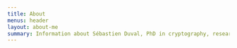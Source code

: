 ```yaml
---
title: About
menus: header
layout: about-me
summary: Information about Sébastien Duval, PhD in cryptography, researcher at the mathematics laboratory of Versailles, France. My work is about symmetric-key cryptology, I design ciphers and MACs for encryption and authentication, with a special focus on the security of the Internet of Things (such as Spook). I also design security solutions for post-quantum cryptography like Saturnin (for when the attacker has access to a quantum computer), and perform attacks and cryptanalysis of cryptographic algorithms. Additionnally, I teach at Bachelor and Masters levels, in mathematics and computer science.
---
```

